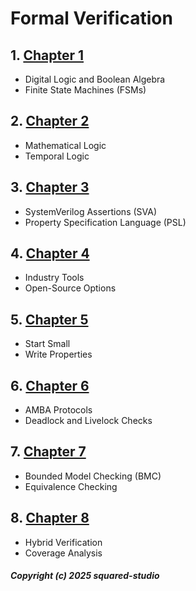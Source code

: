 # Formal Verification
## 1. [Chapter 1](Formal_Verification/chapter_00001.md)
  - Digital Logic and Boolean Algebra
  - Finite State Machines (FSMs)
## 2. [Chapter 2](Formal_Verification/chapter_00002.md)
  - Mathematical Logic
  - Temporal Logic
## 3. [Chapter 3](Formal_Verification/chapter_00003.md)
  - SystemVerilog Assertions (SVA)
  - Property Specification Language (PSL)
## 4. [Chapter 4](Formal_Verification/chapter_00004.md)
  - Industry Tools
  - Open-Source Options
## 5. [Chapter 5](Formal_Verification/chapter_00005.md)
  - Start Small
  - Write Properties
## 6. [Chapter 6](Formal_Verification/chapter_00006.md)
  - AMBA Protocols
  - Deadlock and Livelock Checks
## 7. [Chapter 7](Formal_Verification/chapter_00007.md)
  - Bounded Model Checking (BMC)
  - Equivalence Checking
## 8. [Chapter 8](Formal_Verification/chapter_00008.md)
  - Hybrid Verification
  - Coverage Analysis

##### Copyright (c) 2025 squared-studio

